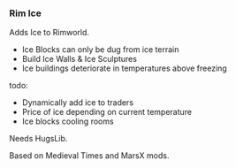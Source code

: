 ### Rim Ice ###

Adds Ice to Rimworld.

* Ice Blocks can only be dug from ice terrain
* Build Ice Walls & Ice Sculptures
* Ice buildings deteriorate in temperatures above freezing

todo:

* Dynamically add ice to traders
* Price of ice depending on current temperature
* Ice blocks cooling rooms

Needs HugsLib.

Based on Medieval Times and MarsX mods.
